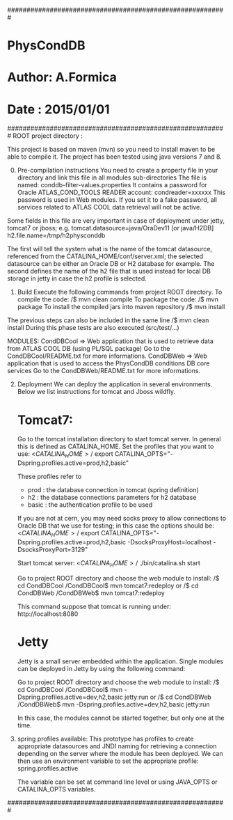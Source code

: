 #########################################################
#       PhysCondDB                        #
# Author: A.Formica                       #
# Date : 2015/01/01                       #
#########################################################
ROOT project directory : <PhysCondDB>

This project is based on maven (mvn) so you need 
to install maven to be able to compile it.
The project has been tested using java versions 7 and 8.

0) Pre-compilation instructions
You need to create a property file in your <PhysCondDB> directory
and link this file in all modules sub-directories
The file is named: conddb-filter-values.properties
It contains a password for Oracle ATLAS_COND_TOOLS READER account:
condreader=xxxxxx 
This password is used in Web modules.
If you set it to a fake password, all services related to ATLAS COOL data
retrieval will not be active.

Some fields in this file are very important in case of deployment under
jetty, tomcat7 or jboss; e.g.
tomcat.datasource=java/OraDev11 [or java/H2DB]
h2.file.name=/tmp/h2physconddb

The first will tell the system what is the name of the tomcat datasource, referenced
from the CATALINA_HOME/conf/server.xml; the selected datasource can be either an Oracle
DB or H2 database for example.
The second defines the name of the h2 file that is used instead for local DB storage
in jetty in case the h2 profile is selected.



1) Build
Execute the following commands from project ROOT directory.
To compile the code:
<PhysCondDB>/$ mvn clean compile 
To package the code:
<PhysCondDB>/$ mvn package 
To install the compiled jars into maven repository
<PhysCondDB>/$ mvn install 

The previous steps can also be included in the same line
<PhysCondDB>/$ mvn clean install 
During this phase tests are also executed (src/test/...)


MODULES:
CondDBCool => Web application that is used to retrieve data from ATLAS COOL DB (using PL/SQL package)
              Go to the CondDBCool/README.txt for more informations.
CondDBWeb => Web application that is used to access the PhysCondDB conditions DB core services
              Go to the CondDBWeb/README.txt for more informations.


2) Deployment
   We can deploy the application in several environments. Below we list
   instructions for tomcat and Jboss wildfly.
   
   Tomcat7:
   ========
   Go to the tomcat installation directory to start tomcat server. In general
   this is defined as CATALINA_HOME.
   Set the profiles that you want to use:
   <$CATALINA_HOME>/$ export CATALINA_OPTS="-Dspring.profiles.active=prod,h2,basic"
  
   These profiles refer to 
   - prod : the database connection in tomcat (spring definition)
   - h2 : the database connections parameters for h2 database
   - basic : the authentication profile to be used
  
   If you are not at cern, you may need socks proxy to allow connections to Oracle DB
   that we use for testing; in this case the options should be:
   <$CATALINA_HOME>/$ export CATALINA_OPTS="-Dspring.profiles.active=prod,h2,basic -DsocksProxyHost=localhost -DsocksProxyPort=3129"
   
   Start tomcat server:
   <$CATALINA_HOME>/$ ./bin/catalina.sh start
   
   Go to project ROOT directory and choose the web module to install:
   <PhysCondDB>/$ cd CondDBCool
   <PhysCondDB>/CondDBCool$ mvn tomcat7:redeploy
 or
   <PhysCondDB>/$ cd CondDBWeb
   <PhysCondDB>/CondDBWeb$ mvn tomcat7:redeploy
   
   
   This command suppose that tomcat is running under: http://localhost:8080
   
   Jetty
   ========
   Jetty is a small server embedded within the application. Single modules can be deployed in Jetty
   by using the following command:

   Go to project ROOT directory and choose the web module to install:
   <PhysCondDB>/$ cd CondDBCool
   <PhysCondDB>/CondDBCool$ mvn -Dspring.profiles.active=dev,h2,basic jetty:run
 or
   <PhysCondDB>/$ cd CondDBWeb
   <PhysCondDB>/CondDBWeb$ mvn -Dspring.profiles.active=dev,h2,basic jetty:run
   
   In this case, the modules cannot be started together, but only one at the time.
   
     
   
3) spring profiles available:
   This prototype has profiles to create appropriate datasources and JNDI naming
   for retrieving a connection depending on the server where the module has been deployed.
   We can then use an environment variable to set the appropriate profile:
   spring.profiles.active 
   
   The variable can be set at command line level or using JAVA_OPTS or CATALINA_OPTS variables.
   
   
   
   

#########################################################
